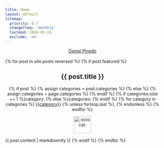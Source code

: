 ```yaml
---
title: Home
layout: default
sitemap:
  priority: 0.7
  changefreq: 'monthly'
  lastmod: 2018-05-19
  exclude: 'no'
---
```


<script type="text/javascript" src="https://platform.linkedin.com/badges/js/profile.js" async defer></script>
<div class="LI-profile-badge" align="center" data-version="v1" data-size="medium" data-locale="en_US" data-type="vertical" data-theme="light" data-vanity="danielpinedo"><a class="LI-simple-link" href='https://www.linkedin.com/in/danielpinedo?trk=profile-badge'>Daniel Pinedo</a></div><br />

<div class = "featured-posts">
{% for post in site.posts reversed %}
  {% if post.featured %}
    <h2 align="center">
      {{ post.title }} 
    </h2>
    <div class="post-categories">
      <p align ="center">
      {% if post %}
        {% assign categories = post.categories %}
      {% else %}
        {% assign categories = page.categories %}
      {% endif %}
      {% if categories.size == 1 %}category:&nbsp;{% else %}categories:&nbsp;{% endif %}
      {% for category in categories %}
        <a href="{{site.baseurl}}/categories/#{{category|slugize}}">{{category}}</a>
      {% unless forloop.last %},&nbsp;{% endunless %}
      {% endfor %}
      </p>
     </div>
     <p align="center">
       <img class="emoji" title=":octocat:" alt=":octocat:" src="https://octodex.github.com/images/dojocat.jpg" height="56" width="56">
     </p>
    {{ post.content | markdownify }}
  {% endif %}
{% endfor %}
</div>
